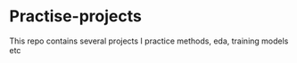 # Practise-projects
This repo contains several projects I practice methods, eda, training models etc 
